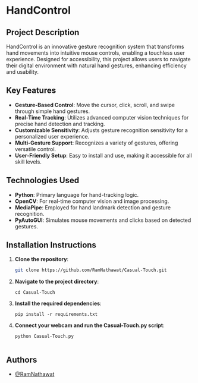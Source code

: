 # HandControl

## Project Description
HandControl is an innovative gesture recognition system that transforms hand movements into intuitive mouse controls, enabling a touchless user experience. Designed for accessibility, this project allows users to navigate their digital environment with natural hand gestures, enhancing efficiency and usability.

## Key Features
- **Gesture-Based Control**: Move the cursor, click, scroll, and swipe through simple hand gestures.
- **Real-Time Tracking**: Utilizes advanced computer vision techniques for precise hand detection and tracking.
- **Customizable Sensitivity**: Adjusts gesture recognition sensitivity for a personalized user experience.
- **Multi-Gesture Support**: Recognizes a variety of gestures, offering versatile control.
- **User-Friendly Setup**: Easy to install and use, making it accessible for all skill levels.

## Technologies Used
- **Python**: Primary language for hand-tracking logic.
- **OpenCV**: For real-time computer vision and image processing.
- **MediaPipe**: Employed for hand landmark detection and gesture recognition.
- **PyAutoGUI**: Simulates mouse movements and clicks based on detected gestures.

## Installation Instructions
1. **Clone the repository**:
   ```bash
   git clone https://github.com/RamNathawat/Casual-Touch.git
2. **Navigate to the project directory**:
   ```
   cd Casual-Touch
3. **Install the required dependencies**:
   ```
   pip install -r requirements.txt
4. **Connect your webcam and run the Casual-Touch.py script**:
   ```
   python Casual-Touch.py


## Authors

- [@RamNathawat](https://github.com/RamNathawat)

